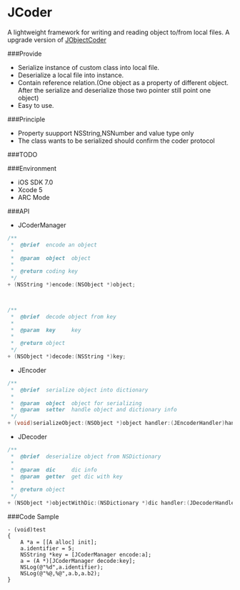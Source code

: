JCoder
============
A lightweight framework for writing and reading object to/from local files.
A upgrade version of [JObjectCoder](https://github.com/joexi/JObjectCoder)


###Provide
* Serialize instance of custom class into local file.
* Deserialize a local file into instance.
* Contain reference relation.(One object as a property of different object. After the serialize and deserialize those two pointer still point one object) 
* Easy to use.

###Principle
* Property suupport NSString,NSNumber and value type only
* The class wants to be serialized should confirm the coder protocol

###TODO


###Environment
 * iOS SDK 7.0
 * Xcode 5
 * ARC Mode
 

###API
* JCoderManager

```Objective-C
/**
 *	@brief	encode an object
 *
 *	@param 	object 	object
 *
 *	@return	coding key
 */
+ (NSString *)encode:(NSObject *)object;



/**
 *	@brief	decode object from key
 *
 *	@param 	key 	key
 *
 *	@return	object
 */
+ (NSObject *)decode:(NSString *)key;
```

* JEncoder

```Objective-C
/**
 *	@brief	serialize object into dictionary
 *
 *	@param 	object 	object for serializing
 *	@param 	setter 	handle object and dictionary info
 */
+ (void)serializeObject:(NSObject *)object handler:(JEncoderHandler)handler;
```

* JDecoder

```Objective-C
/**
 *	@brief	deserialize object from NSDictionary
 *
 *	@param 	dic 	dic info
 *	@param 	getter 	get dic with key
 *
 *	@return	object
 */
+ (NSObject *)objectWithDic:(NSDictionary *)dic handler:(JDecoderHandler)handler;
```


###Code Sample
```Obejctive-C
- (void)test
{
    A *a = [[A alloc] init];
    a.identifier = 5;
    NSString *key = [JCoderManager encode:a];
    a = (A *)[JCoderManager decode:key];
    NSLog(@"%d",a.identifier);
    NSLog(@"%@,%@",a.b,a.b2);
}
```


